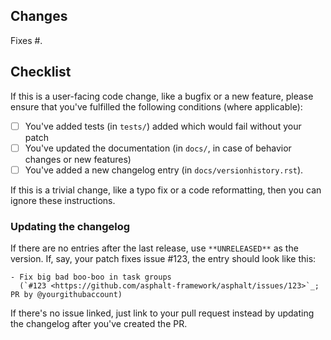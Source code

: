 <!-- Thank you for your contribution! -->
## Changes

Fixes #. <!-- Provide issue number if exists -->

<!-- Please give a short brief about these changes. -->

## Checklist

If this is a user-facing code change, like a bugfix or a new feature, please ensure that
you've fulfilled the following conditions (where applicable):

- [ ] You've added tests (in `tests/`) added which would fail without your patch
- [ ] You've updated the documentation (in `docs/`, in case of behavior changes or new
features)
- [ ] You've added a new changelog entry (in `docs/versionhistory.rst`).

If this is a trivial change, like a typo fix or a code reformatting, then you can ignore
these instructions.

### Updating the changelog

If there are no entries after the last release, use `**UNRELEASED**` as the version.
If, say, your patch fixes issue <span>#</span>123, the entry should look like this:

```
- Fix big bad boo-boo in task groups
  (`#123 <https://github.com/asphalt-framework/asphalt/issues/123>`_; PR by @yourgithubaccount)
```

If there's no issue linked, just link to your pull request instead by updating the
changelog after you've created the PR.
